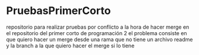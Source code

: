 # PruebasPrimerCorto
repositorio para realizar pruebas por conflicto a la hora de hacer merge en el repositorio del primer  corto de programación 2 el problema consiste en que quiero hacer un merge desde una rama que no tiene un archivo readme y la branch a la que quiero hacer el merge si lo tiene
